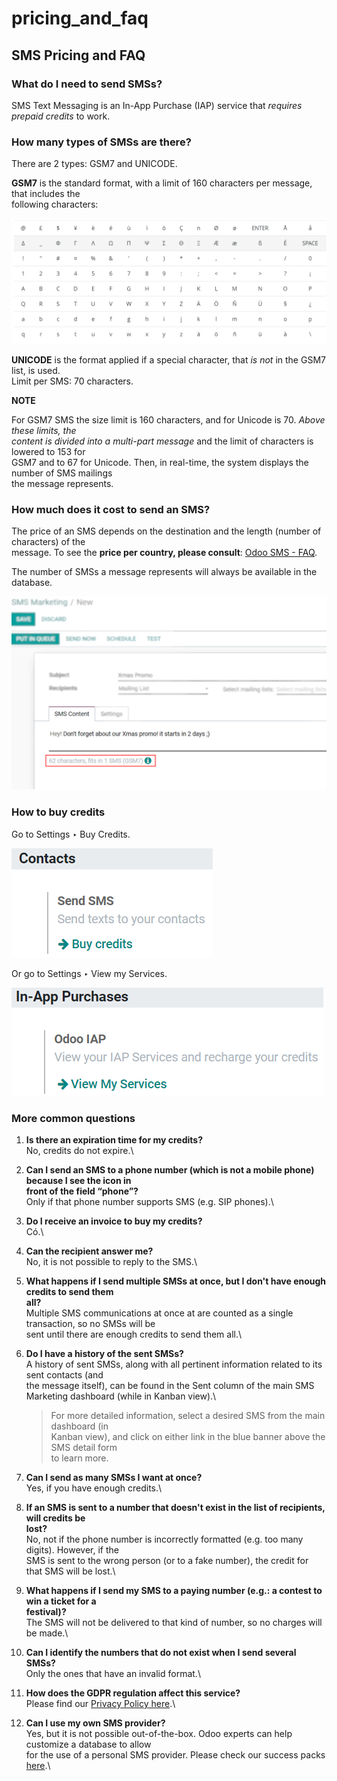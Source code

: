 # pricing\_and\_faq

## SMS Pricing and FAQ

### What do I need to send SMSs?

SMS Text Messaging is an In-App Purchase (IAP) service that _requires prepaid credits_ to work.

### How many types of SMSs are there?

There are 2 types: GSM7 and UNICODE.

**GSM7** is the standard format, with a limit of 160 characters per message, that includes the\
following characters:

![GSM7 characters available in Odoo SMS Marketing.](../../../.gitbook/assets/faq1.png)

**UNICODE** is the format applied if a special character, that _is not_ in the GSM7 list, is used.\
Limit per SMS: 70 characters.

**NOTE**

For GSM7 SMS the size limit is 160 characters, and for Unicode is 70. _Above these limits, the_\
_content is divided into a multi-part message_ and the limit of characters is lowered to 153 for\
GSM7 and to 67 for Unicode. Then, in real-time, the system displays the number of SMS mailings\
the message represents.

### How much does it cost to send an SMS?

The price of an SMS depends on the destination and the length (number of characters) of the\
message. To see the **price per country, please consult**: [Odoo SMS - FAQ](https://iap-services.odoo.com/iap/sms/pricing#sms_faq_01).

The number of SMSs a message represents will always be available in the database.

![Number of GSM7 characters that fit in an SMS message in Odoo SMS Marketing.](../../../.gitbook/assets/faq2.png)

### How to buy credits

Go to Settings ‣ Buy Credits.

![Buying credits for SMS Marketing in Odoo settings.](../../../.gitbook/assets/faq3.png)

Or go to Settings ‣ View my Services.

![Using Odoo IAP to recharge credits for SMS Marketing in Odoo settings.](../../../.gitbook/assets/faq4.png)

### More common questions

1. **Is there an expiration time for my credits?**\
   No, credits do not expire.\

2. **Can I send an SMS to a phone number (which is not a mobile phone) because I see the icon in**\
   **front of the field “phone”?**\
   Only if that phone number supports SMS (e.g. SIP phones).\

3. **Do I receive an invoice to buy my credits?**\
   Có.\

4. **Can the recipient answer me?**\
   No, it is not possible to reply to the SMS.\

5. **What happens if I send multiple SMSs at once, but I don't have enough credits to send them**\
   **all?**\
   Multiple SMS communications at once at are counted as a single transaction, so no SMSs will be\
   sent until there are enough credits to send them all.\

6.  **Do I have a history of the sent SMSs?**\
    A history of sent SMSs, along with all pertinent information related to its sent contacts (and\
    the message itself), can be found in the Sent column of the main SMS\
    Marketing dashboard (while in Kanban view).\


    > For more detailed information, select a desired SMS from the main dashboard (in\
    > Kanban view), and click on either link in the blue banner above the SMS detail form\
    > to learn more.
7. **Can I send as many SMSs I want at once?**\
   Yes, if you have enough credits.\

8. **If an SMS is sent to a number that doesn't exist in the list of recipients, will credits be**\
   **lost?**\
   No, not if the phone number is incorrectly formatted (e.g. too many digits). However, if the\
   SMS is sent to the wrong person (or to a fake number), the credit for that SMS will be lost.\

9. **What happens if I send my SMS to a paying number (e.g.: a contest to win a ticket for a**\
   **festival)?**\
   The SMS will not be delivered to that kind of number, so no charges will be made.\

10. **Can I identify the numbers that do not exist when I send several SMSs?**\
    Only the ones that have an invalid format.\

11. **How does the GDPR regulation affect this service?**\
    Please find our [Privacy Policy here](https://iap.odoo.com/privacy#sms).\

12. **Can I use my own SMS provider?**\
    Yes, but it is not possible out-of-the-box. Odoo experts can help customize a database to allow\
    for the use of a personal SMS provider. Please check our success packs [here](https://www.odoo.com/pricing-packs).\
